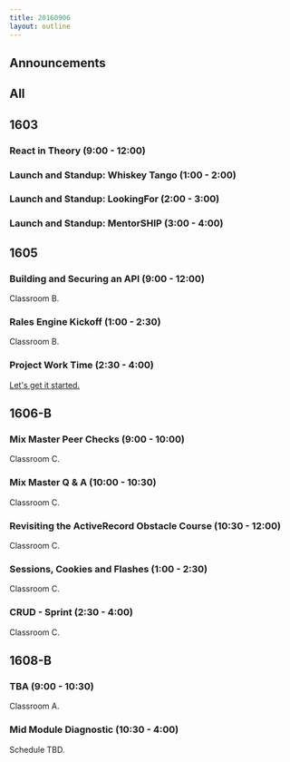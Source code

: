 ```yaml
---
title: 20160906
layout: outline
---
```


## Announcements

## All

## 1603

### React in Theory (9:00 - 12:00)

### Launch and Standup: Whiskey Tango (1:00 - 2:00)

### Launch and Standup: LookingFor (2:00 - 3:00)

### Launch and Standup: MentorSHIP (3:00 - 4:00)


## 1605

### Building and Securing an API (9:00 - 12:00)

Classroom B.

### Rales Engine Kickoff (1:00 - 2:30)

Classroom B.

### Project Work Time (2:30 - 4:00)

[Let's get it started.](https://www.youtube.com/watch?v=IKqV7DB8Iwg)


## 1606-B

### Mix Master Peer Checks (9:00 - 10:00)

Classroom C.

### Mix Master Q & A (10:00 - 10:30)

Classroom C.

### Revisiting the ActiveRecord Obstacle Course (10:30 - 12:00)

Classroom C.

### Sessions, Cookies and Flashes (1:00 - 2:30)

Classroom C.

### CRUD - Sprint (2:30 - 4:00)

Classroom C.


## 1608-B

### TBA (9:00 - 10:30)

Classroom A.

### Mid Module Diagnostic (10:30 - 4:00)

Schedule TBD.


